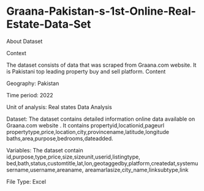 # Graana-Pakistan-s-1st-Online-Real-Estate-Data-Set

About Dataset

Context

The dataset consists of data that was scraped from Graana.com website. It is Pakistani top leading property buy and sell platform.
Content

Geography: Pakistan

Time period: 2022

Unit of analysis: Real states Data Analysis

Dataset: The dataset contains detailed information online data available on Graana.com website .
It contains propertyid,locationid,pageurl propertytype,price,location,city,provincename,latitude,longitude baths,area,purpose,bedrooms,dateadded.

Variables: The dataset contain id,purpose,type,price,size,sizeunit,userid,listingtype, bed,bath,status,customtitle,lat,lon,geotaggedby,platform,createdat,systemusername,username,areaname,
areamarlasize,city_name,linksubtype,link

File Type: Excel
